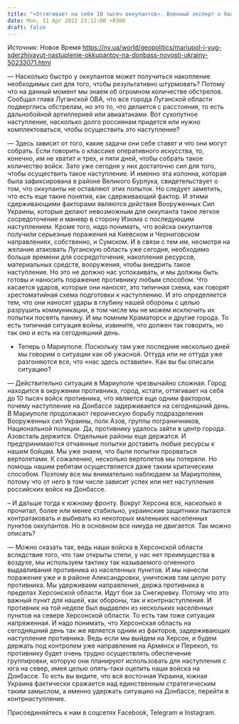 ```yaml
---
title: "«Оттягивает на себя 10 тысяч оккупантов». Военный эксперт о боях в Мариуполе и планах оккупантов касательно наступления — интервью"
date: Mon, 11 Apr 2022 23:12:00 +0300
draft: false
---
```

Источник: Новое Время https://nv.ua/world/geopolitics/mariupol-i-yug-sderzhivayut-nastuplenie-okkupantov-na-donbass-novosti-ukrainy-50233071.html


— Насколько быстро у оккупантов может получиться накопление необходимых сил для того, чтобы результативно штурмовать? Потому что на данный момент мы знаем об огромном количестве обстрелов. Сообщал глава Луганской ОВА, что все города Луганской области подверглись обстрелам, но это то, что делается с расстояния, то есть дальнобойной артиллерией или авиаатаками. Вот сухопутное наступление, насколько долго россиянам придется или нужно комплектоваться, чтобы осуществить это наступление?

— Здесь зависит от того, какие задачи они себе ставят и что они могут собрать. Если говорить о классике оперативного искусства, то, конечно, им не хватит и трех, и пяти дней, чтобы собрать такое количество войск. Зато уже сегодня у них достаточно сил для того, чтобы осуществить такое наступление. И именно эта колонна, которая была зафиксирована в районе Великого Бурлука, свидетельствует о том, что оккупанты не оставляют этих попыток. Но следует заметить, что есть еще такие понятия, как сдерживающий фактор. И этими сдерживающими факторами являются действия Вооруженных Сил Украины, которые делают невозможным для оккупанта такое легкое сосредоточение и маневр в сторону Изюма с последующим наступлением. Кроме того, надо понимать, что войска оккупантов получили серьезные поражения на Киевском и Черниговском направлениях, собственно, и Сумском. И в связи с тем им, несмотря на желание атаковать Луганскую область уже сегодня, необходимо больше времени для сосредоточения, накопления ресурсов, материальных средств, вооружения, чтобы внедрить такое наступление. Но это не должно нас успокаивать, и мы должны быть готовы и наносить поражение противнику любым способом. Что касается ударов, которые они наносят, это типичная схема, как говорят хрестоматийная схема подготовки к наступлению. И это определяется тем, что они наносят удары в глубину нашей обороны с целью разрушить коммуникации, в том числе мы не можем исключить их попытки посеять панику. И мы помним Краматорск и другие города. То есть типичная ситуация войны, извините, что должен так говорить, но так оно и есть на сегодняшний день.

- Теперь о Мариуполе. Поскольку там уже последние несколько дней мы говорим о ситуации как об ужасной. Оттуда или не оттуда уже разгоняются все, что «нас здесь оставили». Как вы бы описали ситуацию?

— Действительно ситуация в Мариуполе чрезвычайно сложная. Город находится в окружении противника, город, кстати, оттягивает на себя до 10 тысяч войск противника, что является еще одним фактором, почему наступление на Донбассе задерживается на сегодняшний день. В Мариуполе продолжают героическую борьбу подразделения Вооруженных сил Украины, полк Азов, группы пограничников, Национальной полиции. Да, противнику удалось зайти в центр города. Азовсталь держится. Отдельные районы еще держатся. И предпринимаются отчаянные попытки доставить любые ресурсы к нашим бойцам. Мы уже знаем, что были попытки прорваться вертолетами. К сожалению, несколько вертолетов мы потеряли. Но помощь нашим ребятам осуществляется даже таким критическим способом. Поэтому все мы внимательно наблюдаем за Мариуполем, потому что от него в том числе зависит успех или нет наступления российских войск на Донбассе.

– И дальше тогда к южному фронту. Вокруг Херсона все, насколько я прочитал, более или менее стабильно, украинские защитники пытаются контратаковать и выбивать из некоторых маленьких населенных пунктов оккупантов. Но в основном все никуда не двигается. Так можно описать?

— Можно сказать так, ведь наши войска в Херсонской области вследствие того, что там открыты степи, у нас нет преимущества в воздухе, мы используем тактику так называемого огненного выдавливания противника из населенных пунктов. И мы нанесли поражение уже и в районе Александровки, уничтожив там целую роту противника. Мы удерживаем направления, держа противника в пределах Херсонской области. Идут бои за Снегиревку. Потому что это важный пункт для нашей, как обороны, так и контрнаступления. И противник на той неделе был выдавлен из нескольких населённых пунктов на севере Херсонской области. То есть там тоже ситуация напряженная. И надо понимать, что Херсонская область на сегодняшний день так же является одним из факторов, задерживающих наступление противника. Ведь если мы выйдем на Херсон, и будем держать под контролем уже направления на Армянск и Перекоп, то противнику будет очень трудно осуществлять обеспечение группировки, которую они планируют использовать для наступления с юга на север, имея целью опять-таки оцепить наши войска на Донбассе. То есть вы видите, что вся восточная Украина, южная Украина фактически сражается над единственным стратегическим таким замыслом, а именно удержать ситуацию на Донбассе, перейти в контрнаступление.

Присоединяйтесь к нам в соцсетях Facebook, Telegram и Instagram.
